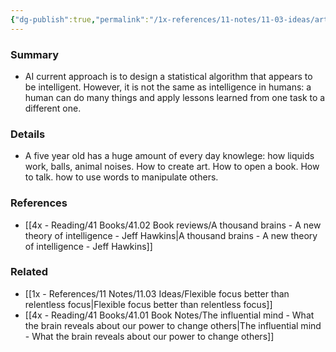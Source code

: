 ```yaml
---
{"dg-publish":true,"permalink":"/1x-references/11-notes/11-03-ideas/artificial-intelligence-not-as-smart-as-a-five-year-old/","title":"Artificial intelligence not as smart as a five year old","created":"2023-08-11T20:06:24.998+03:00","updated":"2024-02-14T20:18:35.953+03:00"}
---
```



### Summary
- AI current approach is to design a statistical algorithm that appears to be intelligent. However, it is not the same as intelligence in humans: a human can do many things and apply lessons learned from one task to a different one.
### Details
- A five year old has a huge amount of every day knowlege: how liquids work, balls, animal noises. How to create art. How to open a book. How to talk. how to use words to manipulate others.
### References
- [[4x - Reading/41 Books/41.02 Book reviews/A thousand brains - A new theory of intelligence - Jeff Hawkins\|A thousand brains - A new theory of intelligence - Jeff Hawkins]]
### Related
- [[1x - References/11 Notes/11.03 Ideas/Flexible focus better than relentless focus\|Flexible focus better than relentless focus]]
- [[4x - Reading/41 Books/41.01 Book Notes/The influential mind - What the brain reveals about our power to change others\|The influential mind - What the brain reveals about our power to change others]]
